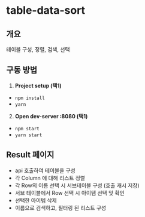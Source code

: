 # table-data-sort
## 개요

테이블 구성, 정렬, 검색, 선택

## 구동 방법

1. **Project setup (택1)**

- `npm install`
- `yarn`

2. **Open dev-server :8080 (택1)**

- `npm start`
- `yarn start`

## Result 페이지

- api 호출하여 테이블을 구성
- 각 Column 에 대해 리스트 정렬
- 각 Row의 이름 선택 시 서브테이블 구성 (호출 캐시 저장)
- 서브 테이블에서 Row 선택 시 아이템 선택 및 확인
- 선택한 아이템 삭제
- 이름으로 검색하고, 필터링 된 리스트 구성
